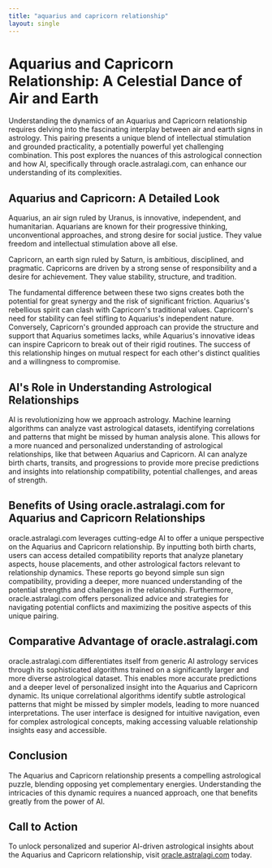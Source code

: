 ```yaml
---
title: "aquarius and capricorn relationship"
layout: single
---
```


# Aquarius and Capricorn Relationship: A Celestial Dance of Air and Earth

Understanding the dynamics of an Aquarius and Capricorn relationship requires delving into the fascinating interplay between air and earth signs in astrology.  This pairing presents a unique blend of intellectual stimulation and grounded practicality, a potentially powerful yet challenging combination.  This post explores the nuances of this astrological connection and how AI, specifically through oracle.astralagi.com, can enhance our understanding of its complexities.


## Aquarius and Capricorn: A Detailed Look

Aquarius, an air sign ruled by Uranus, is innovative, independent, and humanitarian.  Aquarians are known for their progressive thinking, unconventional approaches, and strong desire for social justice.  They value freedom and intellectual stimulation above all else.

Capricorn, an earth sign ruled by Saturn, is ambitious, disciplined, and pragmatic.  Capricorns are driven by a strong sense of responsibility and a desire for achievement. They value stability, structure, and tradition.

The fundamental difference between these two signs creates both the potential for great synergy and the risk of significant friction.  Aquarius's rebellious spirit can clash with Capricorn's traditional values. Capricorn's need for stability can feel stifling to Aquarius's independent nature.  Conversely, Capricorn's grounded approach can provide the structure and support that Aquarius sometimes lacks, while Aquarius's innovative ideas can inspire Capricorn to break out of their rigid routines.  The success of this relationship hinges on mutual respect for each other's distinct qualities and a willingness to compromise.


## AI's Role in Understanding Astrological Relationships

AI is revolutionizing how we approach astrology.  Machine learning algorithms can analyze vast astrological datasets, identifying correlations and patterns that might be missed by human analysis alone.  This allows for a more nuanced and personalized understanding of astrological relationships, like that between Aquarius and Capricorn.  AI can analyze birth charts, transits, and progressions to provide more precise predictions and insights into relationship compatibility, potential challenges, and areas of strength.


## Benefits of Using oracle.astralagi.com for Aquarius and Capricorn Relationships

oracle.astralagi.com leverages cutting-edge AI to offer a unique perspective on the Aquarius and Capricorn relationship.  By inputting both birth charts, users can access detailed compatibility reports that analyze planetary aspects, house placements, and other astrological factors relevant to relationship dynamics.  These reports go beyond simple sun sign compatibility, providing a deeper, more nuanced understanding of the potential strengths and challenges in the relationship.  Furthermore, oracle.astralagi.com offers personalized advice and strategies for navigating potential conflicts and maximizing the positive aspects of this unique pairing.


## Comparative Advantage of oracle.astralagi.com

oracle.astralagi.com differentiates itself from generic AI astrology services through its sophisticated algorithms trained on a significantly larger and more diverse astrological dataset. This enables more accurate predictions and a deeper level of personalized insight into the Aquarius and Capricorn dynamic.  Its unique correlational algorithms identify subtle astrological patterns that might be missed by simpler models, leading to more nuanced interpretations. The user interface is designed for intuitive navigation, even for complex astrological concepts, making accessing valuable relationship insights easy and accessible.


## Conclusion

The Aquarius and Capricorn relationship presents a compelling astrological puzzle, blending opposing yet complementary energies.  Understanding the intricacies of this dynamic requires a nuanced approach, one that benefits greatly from the power of AI.

## Call to Action

To unlock personalized and superior AI-driven astrological insights about the Aquarius and Capricorn relationship, visit [oracle.astralagi.com](https://oracle.astralagi.com) today.